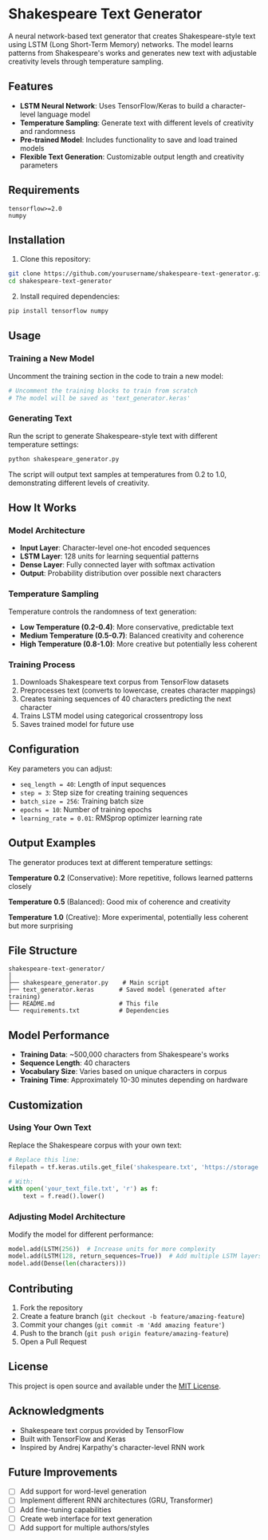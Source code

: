 # Shakespeare Text Generator

A neural network-based text generator that creates Shakespeare-style text using LSTM (Long Short-Term Memory) networks. The model learns patterns from Shakespeare's works and generates new text with adjustable creativity levels through temperature sampling.

## Features

- **LSTM Neural Network**: Uses TensorFlow/Keras to build a character-level language model
- **Temperature Sampling**: Generate text with different levels of creativity and randomness
- **Pre-trained Model**: Includes functionality to save and load trained models
- **Flexible Text Generation**: Customizable output length and creativity parameters

## Requirements

```
tensorflow>=2.0
numpy
```

## Installation

1. Clone this repository:
```bash
git clone https://github.com/yourusername/shakespeare-text-generator.git
cd shakespeare-text-generator
```

2. Install required dependencies:
```bash
pip install tensorflow numpy
```

## Usage

### Training a New Model

Uncomment the training section in the code to train a new model:

```python
# Uncomment the training blocks to train from scratch
# The model will be saved as 'text_generator.keras'
```

### Generating Text

Run the script to generate Shakespeare-style text with different temperature settings:

```bash
python shakespeare_generator.py
```

The script will output text samples at temperatures from 0.2 to 1.0, demonstrating different levels of creativity.

## How It Works

### Model Architecture
- **Input Layer**: Character-level one-hot encoded sequences
- **LSTM Layer**: 128 units for learning sequential patterns
- **Dense Layer**: Fully connected layer with softmax activation
- **Output**: Probability distribution over possible next characters

### Temperature Sampling
Temperature controls the randomness of text generation:
- **Low Temperature (0.2-0.4)**: More conservative, predictable text
- **Medium Temperature (0.5-0.7)**: Balanced creativity and coherence
- **High Temperature (0.8-1.0)**: More creative but potentially less coherent

### Training Process
1. Downloads Shakespeare text corpus from TensorFlow datasets
2. Preprocesses text (converts to lowercase, creates character mappings)
3. Creates training sequences of 40 characters predicting the next character
4. Trains LSTM model using categorical crossentropy loss
5. Saves trained model for future use

## Configuration

Key parameters you can adjust:

- `seq_length = 40`: Length of input sequences
- `step = 3`: Step size for creating training sequences
- `batch_size = 256`: Training batch size
- `epochs = 10`: Number of training epochs
- `learning_rate = 0.01`: RMSprop optimizer learning rate

## Output Examples

The generator produces text at different temperature settings:

**Temperature 0.2** (Conservative):
More repetitive, follows learned patterns closely

**Temperature 0.5** (Balanced):
Good mix of coherence and creativity

**Temperature 1.0** (Creative):
More experimental, potentially less coherent but more surprising

## File Structure

```
shakespeare-text-generator/
│
├── shakespeare_generator.py    # Main script
├── text_generator.keras       # Saved model (generated after training)
├── README.md                  # This file
└── requirements.txt           # Dependencies
```

## Model Performance

- **Training Data**: ~500,000 characters from Shakespeare's works
- **Sequence Length**: 40 characters
- **Vocabulary Size**: Varies based on unique characters in corpus
- **Training Time**: Approximately 10-30 minutes depending on hardware

## Customization

### Using Your Own Text
Replace the Shakespeare corpus with your own text:

```python
# Replace this line:
filepath = tf.keras.utils.get_file('shakespeare.txt', 'https://storage.googleapis.com/download.tensorflow.org/data/shakespeare.txt')

# With:
with open('your_text_file.txt', 'r') as f:
    text = f.read().lower()
```

### Adjusting Model Architecture
Modify the model for different performance:

```python
model.add(LSTM(256))  # Increase units for more complexity
model.add(LSTM(128, return_sequences=True))  # Add multiple LSTM layers
model.add(Dense(len(characters)))
```

## Contributing

1. Fork the repository
2. Create a feature branch (`git checkout -b feature/amazing-feature`)
3. Commit your changes (`git commit -m 'Add amazing feature'`)
4. Push to the branch (`git push origin feature/amazing-feature`)
5. Open a Pull Request

## License

This project is open source and available under the [MIT License](LICENSE).

## Acknowledgments

- Shakespeare text corpus provided by TensorFlow
- Built with TensorFlow and Keras
- Inspired by Andrej Karpathy's character-level RNN work

## Future Improvements

- [ ] Add support for word-level generation
- [ ] Implement different RNN architectures (GRU, Transformer)
- [ ] Add fine-tuning capabilities
- [ ] Create web interface for text generation
- [ ] Add support for multiple authors/styles

